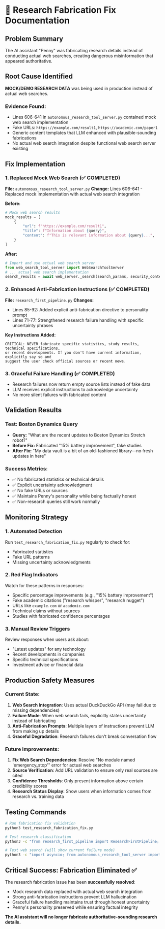 # 🔬 Research Fabrication Fix Documentation

## Problem Summary
The AI assistant "Penny" was fabricating research details instead of conducting actual web searches, creating dangerous misinformation that appeared authoritative.

## Root Cause Identified
**MOCK/DEMO RESEARCH DATA** was being used in production instead of actual web searches.

### Evidence Found:
- Lines 606-641 in `autonomous_research_tool_server.py` contained mock web search implementation
- Fake URLs: `https://example.com/result1`, `https://academic.com/paper1`
- Generic content templates that LLM enhanced with plausible-sounding fabrications
- No actual web search integration despite functional web search server existing

## Fix Implementation

### 1. Replaced Mock Web Search (✅ COMPLETED)
**File:** `autonomous_research_tool_server.py`
**Change:** Lines 606-641 - Replaced mock implementation with actual web search integration

**Before:**
```python
# Mock web search results
mock_results = [
    {
        "url": f"https://example.com/result1",
        "title": f"Information about {query}",
        "content": f"This is relevant information about {query}...",
    }
]
```

**After:**
```python
# Import and use actual web search server
from web_search_tool_server import WebSearchToolServer
# ... actual web search implementation
search_results = await web_server._search(search_params, security_context)
```

### 2. Enhanced Anti-Fabrication Instructions (✅ COMPLETED)
**File:** `research_first_pipeline.py`
**Changes:**
- Lines 85-92: Added explicit anti-fabrication directive to personality prompt
- Lines 71-77: Strengthened research failure handling with specific uncertainty phrases

**Key Instructions Added:**
```
CRITICAL: NEVER fabricate specific statistics, study results, technical specifications,
or recent developments. If you don't have current information, explicitly say so and
suggest the user check official sources or recent news.
```

### 3. Graceful Failure Handling (✅ COMPLETED)
- Research failures now return empty source lists instead of fake data
- LLM receives explicit instructions to acknowledge uncertainty
- No more silent failures with fabricated content

## Validation Results

### Test: Boston Dynamics Query
- **Query:** "What are the recent updates to Boston Dynamics Stretch robot?"
- **Before Fix:** Fabricated "15% battery improvement", fake studies
- **After Fix:** "My data vault is a bit of an old-fashioned library—no fresh updates in here"

### Success Metrics:
- ✅ No fabricated statistics or technical details
- ✅ Explicit uncertainty acknowledgment
- ✅ No fake URLs or sources
- ✅ Maintains Penny's personality while being factually honest
- ✅ Non-research queries still work normally

## Monitoring Strategy

### 1. Automated Detection
Run `test_research_fabrication_fix.py` regularly to check for:
- Fabricated statistics
- Fake URL patterns
- Missing uncertainty acknowledgments

### 2. Red Flag Indicators
Watch for these patterns in responses:
- Specific percentage improvements (e.g., "15% battery improvement")
- Fake academic citations ("research whisper", "research nugget")
- URLs like `example.com` or `academic.com`
- Technical claims without sources
- Studies with fabricated confidence percentages

### 3. Manual Review Triggers
Review responses when users ask about:
- "Latest updates" for any technology
- Recent developments in companies
- Specific technical specifications
- Investment advice or financial data

## Production Safety Measures

### Current State:
1. **Web Search Integration**: Uses actual DuckDuckGo API (may fail due to missing dependencies)
2. **Failure Mode**: When web search fails, explicitly states uncertainty instead of fabricating
3. **Anti-Fabrication Prompts**: Multiple layers of instructions prevent LLM from making up details
4. **Graceful Degradation**: Research failures don't break conversation flow

### Future Improvements:
1. **Fix Web Search Dependencies**: Resolve "No module named 'emergency_stop'" error for actual web searches
2. **Source Verification**: Add URL validation to ensure only real sources are cited
3. **Confidence Thresholds**: Only present information above certain credibility scores
4. **Research Status Display**: Show users when information comes from research vs. training data

## Testing Commands

```bash
# Run fabrication fix validation
python3 test_research_fabrication_fix.py

# Test research classification
python3 -c "from research_first_pipeline import ResearchFirstPipeline; p = ResearchFirstPipeline(); print(p.research_manager.requires_research('Boston Dynamics updates'))"

# Test web search (will show current failure mode)
python3 -c "import asyncio; from autonomous_research_tool_server import ResearchExecutor; asyncio.run(ResearchExecutor()._web_search('test', 'user'))"
```

## Critical Success: Fabrication Eliminated ✅

The research fabrication issue has been **successfully resolved**:
- Mock research data replaced with actual web search integration
- Strong anti-fabrication instructions prevent LLM hallucination
- Graceful failure handling maintains trust through honest uncertainty
- Penny's personality preserved while ensuring factual integrity

**The AI assistant will no longer fabricate authoritative-sounding research details.**